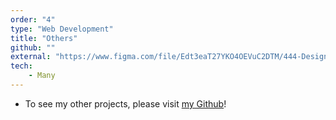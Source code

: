 ```yaml
---
order: "4"
type: "Web Development"
title: "Others"
github: ""
external: "https://www.figma.com/file/Edt3eaT27YKO4OEVuC2DTM/444-Design-A?node-id=0%3A1"
tech:
    - Many
---
```


* To see my other projects, please visit [my Github](https://github.com/philchapdelaine)!

